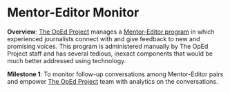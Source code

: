 Mentor-Editor Monitor
=====================

**Overview**: [The OpEd Project](http://theopedproject.org) manages a [Mentor-Editor program](http://theopedproject.org/index.php?option=com_content&view=article&id=97&Itemid=129) in which experienced journalists connect with and give feedback to new and promising voices. This program is administered manually by The OpEd Project staff and has several tedious, inexact components that would be much better addressed using technology.

**Milestone 1**: To monitor follow-up conversations among Mentor-Editor pairs and empower [The OpEd Project](http://theopedproject.org) team with analytics on the conversations.